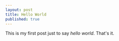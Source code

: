 ```yaml
---
layout: post
title: Hello World
published: true
---
```


This is my first post just to say *hello world*.
That's it.